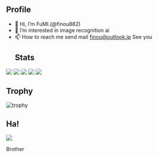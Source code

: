   ## Profile
- 👋 Hi, I’m FuMI.(@finou882)
- 👀 I’m interested in image recognition ai
- 📫 How to reach me send mail finou@outlook.jp
  See you
  ## Stats
![](http://github-profile-summary-cards.vercel.app/api/cards/profile-details?username=finou882&theme=gruvbox)
![](http://github-profile-summary-cards.vercel.app/api/cards/repos-per-language?username=finou882&theme=gruvbox)
![](http://github-profile-summary-cards.vercel.app/api/cards/most-commit-language?username=finou882&theme=gruvbox)
![](http://github-profile-summary-cards.vercel.app/api/cards/stats?username=finou882&theme=gruvbox)
![](http://github-profile-summary-cards.vercel.app/api/cards/productive-time?username=finou882&theme=gruvbox&utcOffset=9)

## Trophy
![trophy](https://github-profile-trophy.vercel.app/?username=finou882&theme=gruvbox)

## Ha!
![](https://raw.githubusercontent.com/ユーザー名/リポジトリ名/output/github-contribution-grid-snake.svg)

  Brother

<!---
finou882/finou882 is a ✨ special ✨ repository because its `README.md` (this file) appears on your GitHub profile.
You can click the Preview link to take a look at your changes.
--->
